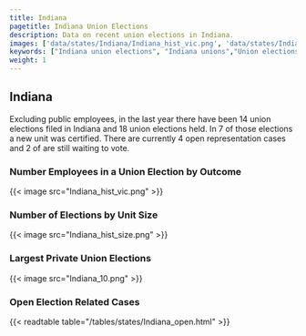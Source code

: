 ```yaml
---
title: Indiana
pagetitle: Indiana Union Elections
description: Data on recent union elections in Indiana.
images: ['data/states/Indiana/Indiana_hist_vic.png', 'data/states/Indiana/Indiana_hist_size.png', 'data/states/Indiana/Indiana_10.png']
keywords: ["Indiana union elections", "Indiana unions","Union elections"]
weight: 1
---
```

##  Indiana

Excluding public employees, in the last year there have been 14 union elections filed in Indiana and 18 union elections held. In 7 of those elections a new unit was certified. There are currently 4 open representation cases and 2 of are still waiting to vote.

### Number Employees in a Union Election by Outcome
{{< image src="Indiana_hist_vic.png" >}}

### Number of Elections by Unit Size
{{< image src="Indiana_hist_size.png" >}}

### Largest Private Union Elections
{{< image src="Indiana_10.png" >}}

### Open Election Related Cases
{{< readtable table="/tables/states/Indiana_open.html" >}}


